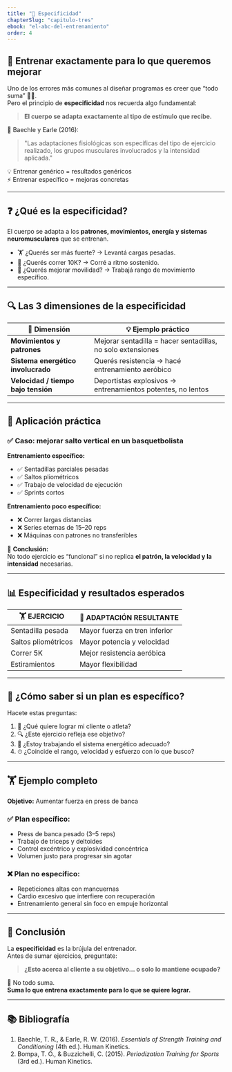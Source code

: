 ```yaml
---
title: "🫵 Especificidad"
chapterSlug: "capitulo-tres"
ebook: "el-abc-del-entrenamiento"
order: 4
---
```


## 🎯 Entrenar exactamente para lo que queremos mejorar

Uno de los errores más comunes al diseñar programas es creer que “todo suma” 🤷‍♂️.  
Pero el principio de **especificidad** nos recuerda algo fundamental:  
> **El cuerpo se adapta exactamente al tipo de estímulo que recibe.**

📖 Baechle y Earle (2016):

> "Las adaptaciones fisiológicas son específicas del tipo de ejercicio realizado, los grupos musculares involucrados y la intensidad aplicada."

💡 Entrenar genérico = resultados genéricos  
⚡ Entrenar específico = mejoras concretas

---

## ❓ ¿Qué es la especificidad?

El cuerpo se adapta a los **patrones, movimientos, energía y sistemas neuromusculares** que se entrenan.

- 🏋️ ¿Querés ser más fuerte? → Levantá cargas pesadas.  
- 🏃 ¿Querés correr 10K? → Corré a ritmo sostenido.  
- 🧘 ¿Querés mejorar movilidad? → Trabajá rango de movimiento específico.

---

## 🔍 Las 3 dimensiones de la especificidad

| 📐 Dimensión                     | 💡 Ejemplo práctico |
| ------------------------------- | ------------------- |
| **Movimientos y patrones**      | Mejorar sentadilla = hacer sentadillas, no solo extensiones |
| **Sistema energético involucrado** | Querés resistencia → hacé entrenamiento aeróbico |
| **Velocidad / tiempo bajo tensión** | Deportistas explosivos → entrenamientos potentes, no lentos |

---

## 🏀 Aplicación práctica

### ✅ Caso: mejorar salto vertical en un basquetbolista

**Entrenamiento específico:**

- ✅ Sentadillas parciales pesadas  
- ✅ Saltos pliométricos  
- ✅ Trabajo de velocidad de ejecución  
- ✅ Sprints cortos

**Entrenamiento poco específico:**

- ❌ Correr largas distancias  
- ❌ Series eternas de 15–20 reps  
- ❌ Máquinas con patrones no transferibles

🧠 **Conclusión:**  
No todo ejercicio es “funcional” si no replica **el patrón, la velocidad y la intensidad** necesarias.

---

## 📊 Especificidad y resultados esperados

| 🏋️ EJERCICIO           | 🔄 ADAPTACIÓN RESULTANTE             |
| ---------------------- | ------------------------------------ |
| Sentadilla pesada      | Mayor fuerza en tren inferior        |
| Saltos pliométricos    | Mayor potencia y velocidad           |
| Correr 5K              | Mejor resistencia aeróbica           |
| Estiramientos          | Mayor flexibilidad                   |

---

## 🧠 ¿Cómo saber si un plan es específico?

Hacete estas preguntas:

1. 🎯 ¿Qué quiere lograr mi cliente o atleta?  
2. 🔍 ¿Este ejercicio refleja ese objetivo?  
3. 🧬 ¿Estoy trabajando el sistema energético adecuado?  
4. ⏱ ¿Coincide el rango, velocidad y esfuerzo con lo que busco?

---

## 🏋️ Ejemplo completo

**Objetivo:** Aumentar fuerza en press de banca

### ✅ Plan específico:
- Press de banca pesado (3–5 reps)  
- Trabajo de triceps y deltoides  
- Control excéntrico y explosividad concéntrica  
- Volumen justo para progresar sin agotar

### ❌ Plan no específico:
- Repeticiones altas con mancuernas  
- Cardio excesivo que interfiere con recuperación  
- Entrenamiento general sin foco en empuje horizontal

---

## 🚦 Conclusión

La **especificidad** es la brújula del entrenador.  
Antes de sumar ejercicios, preguntate:

> **¿Esto acerca al cliente a su objetivo… o solo lo mantiene ocupado?**

🎯 No todo suma.  
**Suma lo que entrena exactamente para lo que se quiere lograr.**

---

## 📚 Bibliografía

1. Baechle, T. R., & Earle, R. W. (2016). *Essentials of Strength Training and Conditioning* (4th ed.). Human Kinetics.  
2. Bompa, T. O., & Buzzichelli, C. (2015). *Periodization Training for Sports* (3rd ed.). Human Kinetics.

